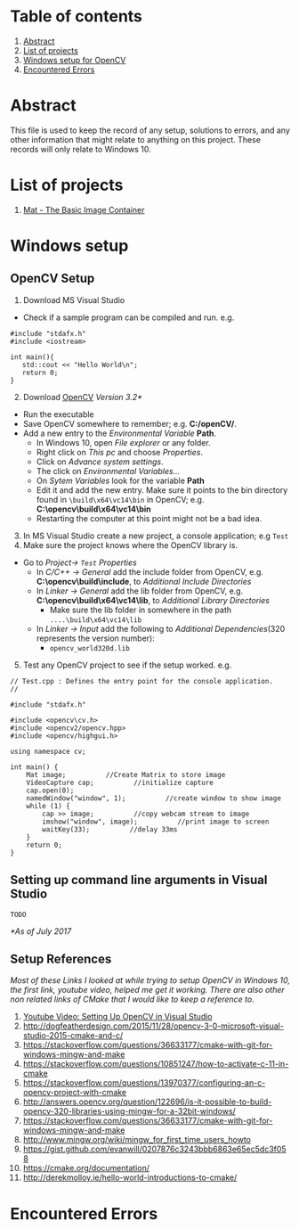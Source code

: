 # Table of contents
1. [Abstract](#abstract)
1. [List of projects](#list-of-projects)
1. [Windows setup for OpenCV](#windows-setup-for-opencv)
1. [Encountered Errors](#encountered-errors)

# Abstract
This file is used to keep the record of any setup, solutions to errors, and any other information that might relate to anything on this project.
These records will only relate to Windows 10.

# List of projects
1. [Mat - The Basic Image Container](https://github.com/jlhdez/CVTutorials/tree/project_start/windows/projects/BasicImageContainer)

# Windows setup
## OpenCV Setup
1. Download MS Visual Studio
 + Check if a sample program can be compiled and run. e.g.

 ```
 #include "stdafx.h"
 #include <iostream>

 int main(){
    std::cout << "Hello World\n";
    return 0;
 }
 ```
2. Download [OpenCV](http://opencv.org/releases.html)
_Version 3.2*_
 + Run the executable
 + Save OpenCV somewhere to remember; e.g. __C:/openCV/__.
 + Add a new entry to the _Environmental Variable_ __Path__.
    + In Windows 10, open _File explorer_ or any folder.
    + Right click on _This pc_ and choose _Properties_.
    + Click on _Advance system settings_.
    + The click on _Environmental Variables..._
    + On _Sytem Variables_ look for the variable __Path__
    + Edit it and add the new entry. Make sure it points to the bin directory found in `\build\x64\vc14\bin` in OpenCV; e.g. __C:\opencv\build\x64\vc14\bin__
    + Restarting the computer at this point might not be a bad idea.

3. In MS Visual Studio create a new project, a console application; e.g `Test`
4. Make sure the project knows where the OpenCV library is.
  + Go to _Project-> `Test` Properties_
    + In _C/C++ -> General_ add the include folder from OpenCV, e.g. __C:\opencv\build\include__, to _Additional Include Directories_
    + In _Linker -> General_ add the lib folder from OpenCV, e.g. __C:\opencv\build\x64\vc14\lib__, to _Additional Library Directories_
       + Make sure the lib folder in somewhere in the path `....\build\x64\vc14\lib`
    + In _Linker -> Input_ add the following to _Additional Dependencies_(320 represents the version number):
       + `opencv_world320d.lib`

5. Test any OpenCV project to see if the setup worked. e.g.

```
// Test.cpp : Defines the entry point for the console application.
//

#include "stdafx.h"

#include <opencv\cv.h>  
#include <opencv2/opencv.hpp>
#include <opencv/highgui.h>

using namespace cv;

int main() {
	Mat image;          //Create Matrix to store image
	VideoCapture cap;          //initialize capture
	cap.open(0);
	namedWindow("window", 1);          //create window to show image
	while (1) {
		cap >> image;          //copy webcam stream to image
		imshow("window", image);          //print image to screen
		waitKey(33);          //delay 33ms
	}
	return 0;
}
```

## Setting up command line arguments in Visual Studio
`TODO`

 _*As of July 2017_
## Setup References
_Most of these Links I looked at while trying to setup OpenCV in Windows 10, the first link, youtube video, helped me get it working. There are also other non related links of CMake that I would like to keep a reference to._

1. [Youtube Video: Setting Up OpenCV in Visual Studio](https://www.youtube.com/watch?v=l4372qtZ4dc)
1. http://dogfeatherdesign.com/2015/11/28/opencv-3-0-microsoft-visual-studio-2015-cmake-and-c/
1. https://stackoverflow.com/questions/36633177/cmake-with-git-for-windows-mingw-and-make
1. https://stackoverflow.com/questions/10851247/how-to-activate-c-11-in-cmake
1. https://stackoverflow.com/questions/13970377/configuring-an-c-opencv-project-with-cmake
1. http://answers.opencv.org/question/122696/is-it-possible-to-build-opencv-320-libraries-using-mingw-for-a-32bit-windows/
1. https://stackoverflow.com/questions/36633177/cmake-with-git-for-windows-mingw-and-make
1. http://www.mingw.org/wiki/mingw_for_first_time_users_howto
1. https://gist.github.com/evanwill/0207876c3243bbb6863e65ec5dc3f058
1. https://cmake.org/documentation/
1.	http://derekmolloy.ie/hello-world-introductions-to-cmake/

# Encountered Errors
